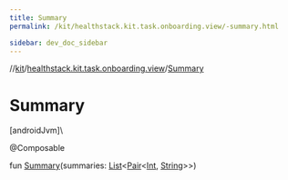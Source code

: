 ```yaml
---
title: Summary
permalink: /kit/healthstack.kit.task.onboarding.view/-summary.html

sidebar: dev_doc_sidebar
---
```

//[kit](../../index.html)/[healthstack.kit.task.onboarding.view](index.html)/[Summary](-summary.html)



# Summary



[androidJvm]\




@Composable



fun [Summary](-summary.html)(summaries: [List](https://kotlinlang.org/api/latest/jvm/stdlib/kotlin.collections/-list/index.html)&lt;[Pair](https://kotlinlang.org/api/latest/jvm/stdlib/kotlin/-pair/index.html)&lt;[Int](https://kotlinlang.org/api/latest/jvm/stdlib/kotlin/-int/index.html), [String](https://kotlinlang.org/api/latest/jvm/stdlib/kotlin/-string/index.html)&gt;&gt;)




